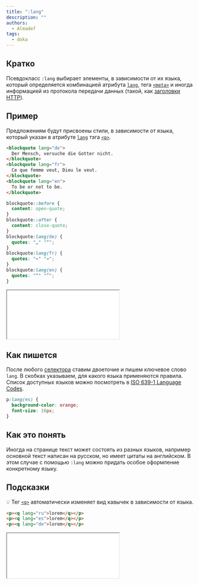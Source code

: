 ```yaml
---
title: ":lang"
description: ""
authors:
  - Almadef
tags:
  - doka
---
```


## Кратко

Псевдокласс `:lang` выбирает элементы, в зависимости от их языка, который определяется комбинацией атрибута [`lang`](/html/global-attrs/#lang), тега [`<meta>`](/html/meta/) и иногда информацией из протокола передачи данных (такой, как [заголовки HTTP](/tools/http-protocol/#ispolzovanie-zagolovkov)).

## Пример

Предложениям будут присвоены стили, в зависимости от языка, который указан в атрибуте [`lang`](/html/global-attrs/#lang) тэга [`<p>`](/html/p/).

```html
<blockquote lang="de">
  Der Mensch, versuche die Gotter nicht.
</blockquote>
<blockquote lang="fr">
  Ce que femme veut, Dieu le veut.
</blockquote>
<blockquote lang="en">
  То be or not to be.
</blockquote>
```

```css
blockquote::before {
  content: open-quote;
}
blockquote::after {
  content: close-quote;
}
blockquote:lang(de) {
  quotes: "„" "“";
}
blockquote:lang(fr) {
  quotes: "«" "»";
}
blockquote:lang(en) {
  quotes: "“" "”";
}
```

<iframe title="Несколько языков" src="demos/many-lang/" height="130"></iframe>

## Как пишется

После любого [селектора](css/css-rule/#selektor) ставим двоеточие и пишем ключевое слово `lang`. В скобках указываем, для какого языка применяются правила. Список доступных языков можно посмотреть в [ISO 639-1 Language Codes](http://xml.coverpages.org/iso639a.html).

```css
p:lang(es) {
  background-color: orange;
  font-size: 16px;
}
```

## Как это понять

Иногда на странице текст может состоять из разных языков, например основной текст написан на русском, но имеет цитаты на английском. В этом случае с помощью `:lang` можно придать особое оформление конкретному языку.

## Подсказки

💡 Тег [`<q>`](/html/q/) автоматически изменяет вид кавычек в зависимости от языка.

```html
<p><q lang="ru">lorem</q></p>
<p><q lang="es">lorem</q></p>
<p><q lang="de">lorem</q></p>
```

<iframe title="Кавычки" src="demos/q/" height="120"></iframe>
